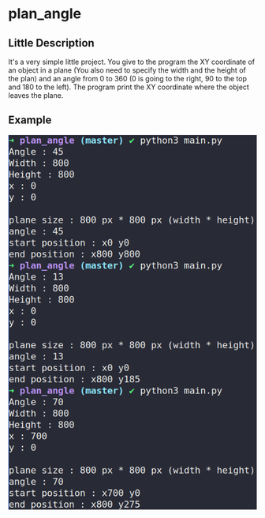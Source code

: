 # plan_angle

## Little Description

It's a very simple little project. You give to the program the XY coordinate of an object in a plane (You also need to specify the width and the height of the plan)
and an angle from 0 to 360 (0 is going to the right, 90 to the top and 180 to the left). The program print the XY coordinate where the object leaves the plane.

## Example

![example](./example.png)

